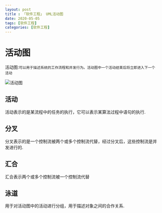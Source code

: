 ```yaml
---
layout: post
title : 「软件工程」 UML活动图
date: 2020-05-05
tags: [软件工程]
categories: [软件工程]
---
```

# 活动图

活动图:`可以用于描述系统的工作流程和并发行为。活动图中一个活动结束后将立即进入下一个活动`

![活动图](https://img-blog.csdn.net/20180908102343584?watermark/2/text/aHR0cHM6Ly9ibG9nLmNzZG4ubmV0L2RhbWlzaGlkYWkxNQ==/font/5a6L5L2T/fontsize/400/fill/I0JBQkFCMA==/dissolve/70)

## 活动

活动表示的是某流程中的任务的执行，它可以表示某算法过程中语句的执行.

## 分叉

分叉表示的是一个控制流被两个或多个控制流代替，经过分叉后，这些控制流是并发进行的.

## 汇合

汇合表示两个或多个控制流被一个控制流代替

## 泳道

用于对活动图中的活动进行分组，用于描述对象之间的合作关系.
